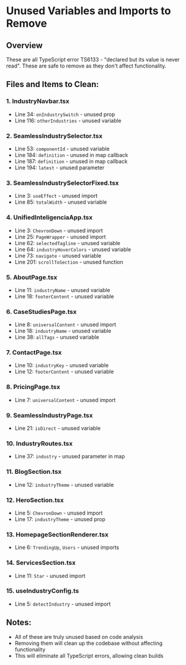 # Unused Variables and Imports to Remove

## Overview
These are all TypeScript error TS6133 - "declared but its value is never read". These are safe to remove as they don't affect functionality.

## Files and Items to Clean:

### 1. IndustryNavbar.tsx
- Line 34: `onIndustrySwitch` - unused prop
- Line 116: `otherIndustries` - unused variable

### 2. SeamlessIndustrySelector.tsx
- Line 53: `componentId` - unused variable
- Line 184: `definition` - unused in map callback
- Line 187: `definition` - unused in map callback
- Line 194: `latest` - unused parameter

### 3. SeamlessIndustrySelectorFixed.tsx
- Line 3: `useEffect` - unused import
- Line 85: `totalWidth` - unused variable

### 4. UnifiedInteligenciaApp.tsx
- Line 3: `ChevronDown` - unused import
- Line 25: `PageWrapper` - unused import
- Line 62: `selectedTagline` - unused variable
- Line 64: `industryHoverColors` - unused variable
- Line 73: `navigate` - unused variable
- Line 201: `scrollToSection` - unused function

### 5. AboutPage.tsx
- Line 11: `industryName` - unused variable
- Line 18: `footerContent` - unused variable

### 6. CaseStudiesPage.tsx
- Line 8: `universalContent` - unused import
- Line 18: `industryName` - unused variable
- Line 38: `allTags` - unused variable

### 7. ContactPage.tsx
- Line 10: `industryKey` - unused variable
- Line 12: `footerContent` - unused variable

### 8. PricingPage.tsx
- Line 7: `universalContent` - unused import

### 9. SeamlessIndustryPage.tsx
- Line 21: `isDirect` - unused variable

### 10. IndustryRoutes.tsx
- Line 37: `industry` - unused parameter in map

### 11. BlogSection.tsx
- Line 12: `industryTheme` - unused variable

### 12. HeroSection.tsx
- Line 5: `ChevronDown` - unused import
- Line 17: `industryTheme` - unused prop

### 13. HomepageSectionRenderer.tsx
- Line 6: `TrendingUp`, `Users` - unused imports

### 14. ServicesSection.tsx
- Line 11: `Star` - unused import

### 15. useIndustryConfig.ts
- Line 5: `detectIndustry` - unused import

## Notes:
- All of these are truly unused based on code analysis
- Removing them will clean up the codebase without affecting functionality
- This will eliminate all TypeScript errors, allowing clean builds